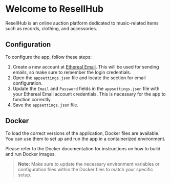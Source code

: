 # Welcome to ResellHub
ResellHub is an online auction platform dedicated to music-related items such as records, clothing, and accessories.


## Configuration 
To configure the app, follow these steps: 
1. Create a new account at [Ethereal Email](https://ethereal.email). This will be used for sending emails, so make sure to remember the login credentials. 
2. Open the `appsettings.json` file and locate the section for email configuration. 
3. Update the `Email` and `Password` fields in the `appsettings.json` file with your Ethereal Email account credentials. This is necessary for the app to function correctly.
4. Save the `appsettings.json` file.

## Docker

To load the correct versions of the application, Docker files are available. You can use them to set up and run the app in a containerized environment.

Please refer to the Docker documentation for instructions on how to build and run Docker images.

> **Note:** Make sure to update the necessary environment variables or configuration files within the Docker files to match your specific setup.
